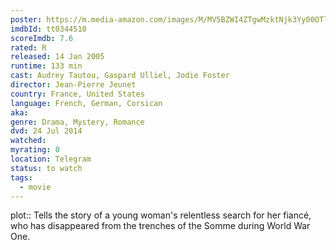 ```yaml
---
poster: https://m.media-amazon.com/images/M/MV5BZWI4ZTgwMzktNjk3Yy00OTlhLTg3YTAtMTA1MWVlMWJiOTRiXkEyXkFqcGdeQXVyMTAwMzUyOTc@._V1_SX300.jpg
imdbId: tt0344510
scoreImdb: 7.6
rated: R
released: 14 Jan 2005
runtime: 133 min
cast: Audrey Tautou, Gaspard Ulliel, Jodie Foster
director: Jean-Pierre Jeunet
country: France, United States
language: French, German, Corsican
aka: 
genre: Drama, Mystery, Romance
dvd: 24 Jul 2014
watched: 
myrating: 0
location: Telegram
status: to watch
tags:
  - movie
---
```


plot:: Tells the story of a young woman's relentless search for her fiancé, who has disappeared from the trenches of the Somme during World War One.